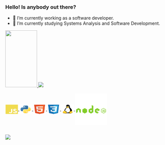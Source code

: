 ### Hello! Is anybody out there?

- 🔭 I’m currently working as a software developer.
- 🌱 I’m currently studying Systems Analysis and Software Development.

<div>
  <a href="https://github.com/rafaelscariot">
  <img height="180em" width="100em" src="https://github-readme-stats.vercel.app/api?username=rafaelscariot&show_icons=true&theme=dark&include_all_commits=true&count_private=true"/>
  <img height="180em" src="https://github-readme-stats.vercel.app/api/top-langs/?username=rafaelscariot&layout=compact&langs_count=7&theme=dark"/>
</div>
  
<div style="display: inline"><br>
  <img align="center" alt="ja-icon" height="30" width="40" src="https://raw.githubusercontent.com/devicons/devicon/master/icons/javascript/javascript-plain.svg">
  <img align="center" alt="python-icon" height="30" width="40" src="https://raw.githubusercontent.com/devicons/devicon/master/icons/python/python-original.svg">
  <img align="center" alt="html-icon" height="30" width="40" src="https://raw.githubusercontent.com/devicons/devicon/master/icons/html5/html5-original.svg">
  <img align="center" alt="css-icon" height="30" width="40" src="https://raw.githubusercontent.com/devicons/devicon/master/icons/css3/css3-original.svg">
  <img align="center" alt="linux-icon" height="30" width="40" src="https://github.com/devicons/devicon/blob/master/icons/linux/linux-original.svg">
  <img align="center" alt="nodejs-icon" height="100" width="100" src="https://github.com/devicons/devicon/blob/master/icons/nodejs/nodejs-plain-wordmark.svg">
</div>

  ##
  
<div> 
  <a href="https://www.linkedin.com/in/rafael-scariot-aab058192/" target="_blank"><img src="https://img.shields.io/badge/-LinkedIn-%230077B5?style=for-the-badge&logo=linkedin&logoColor=white" target="_blank"></a> 
</div>
